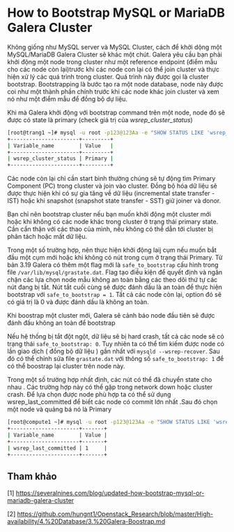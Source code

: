# How to Bootstrap MySQL or MariaDB Galera Cluster

Không giống như MySQL server và MySQL Cluster, cách để khởi dộng một MySQL/MariaDB Galera Cluster sẽ khác một chút. Galera yêu cầu bạn phải khởi động một node trong cluster như một reference endpoint (điểm mẫu cho các node còn lại)trước khi các node con lại có thể join cluster và thực hiện xử lý các quá trình trong cluster. Quá trình này được gọi là cluster bootstrap.  Bootstrapping là bước tạo ra một node database, node này được coi như một thành phần chính trước khi các node khác join cluster và xem nó như một điểm mẫu để đồng bộ dự liệu.

Khi mà Galera khởi động với  bootstrap command trên một node, node đó sẽ được có state là primary (check giá trị của *wsrep_cluster_status*)

```sh
[root@trang1 ~]# mysql -u root -p123@123Aa -e "SHOW STATUS LIKE 'wsrep_cluster_status'"
+----------------------+---------+
| Variable_name        | Value   |
+----------------------+---------+
| wsrep_cluster_status | Primary |
+----------------------+---------+
```

Các node còn lại chỉ cần start bình thường chúng sẽ tự động tìm Primary Component (PC) trong cluster và join vào cluster. Đồng bộ hóa dữ liệu sẽ được thực hiện khi có sự gia tăng về dữ liệu (incremental state transfer - IST) hoặc khi snapshot (snapshot state transfer - SST) giữ joiner và donor.

Bạn chỉ nên bootstrap cluster nếu bạn muốn khởi động một cluster mới hoặc khi không có các node khác trong cluster ở trạng thái primary state. Cần cẩn thận với các thao của mình, nếu không có thể dẫn tới cluster bị phân tách hoặc mất dữ liệu.


Trong một số trường hợp, nên thực hiện khởi động laij cụm nếu muốn bắt đầu một cụm mới hoặc khi không có nút trong cụm ở trạng thái Primary. Từ bản 3.19 Galera có thêm một flag mới là `safe_to_bootstrap` cấu hình trong file `/var/lib/mysql/grastate.dat`. Flag tạo điều kiện để quyết định và ngăn chặn các lựa chọn node mẫu không an toàn bằng các theo dõi thứ tự các nút đang bị tắt. Nút tắt cuối cùng sẽ được đánh dấu là an toàn để thực hiện bootstrap với `safe_to_bootstrap = 1`. Tất cả các node còn lại, option đó sẽ có giá trị là 0 và được đánh dấu là không an toàn.

Khi boostrap một cluster mới, Galera sẽ cảnh báo node đầu tiên sẽ được đánh đấu không an toàn để bootstrap

Nếu hệ thống bị tắt đột ngột, dữ liệu sẽ bị hard crash, tất cả các node sẽ có trạng thái  `safe_to_bootstrap: 0`. Tuy nhiên ta có thể tìm kiếm được node có lần giao dịch ( đồng bộ dữ liệu ) gần nhất với `mysqld --wsrep-recover`. Sau đó có thể chỉnh sửa file `grastate.dat` với thông số `safe_to_bootstrap: 1` để có thể boostrap lại cluster trên node này.

Trong một số trường hợp nhất định, các nút có thể đã chuyển state cho nhau . Các trường hợp này có thể gặp trong network down hoặc cluster crash. Để lựa chọn được node phù hợp ta có thể sử dụng wsrep_last_committed để biết các node có commit lớn nhất .Sau đó chọn một node và quảng bá nó là Primary

```sh
[root@compute1 ~]# mysql -u root -p123@123Aa -e "SHOW STATUS LIKE 'wsrep_last_committed';"
+----------------------+-------+
| Variable_name        | Value |
+----------------------+-------+
| wsrep_last_committed | 1     |
+----------------------+-------+
```




## Tham khảo

[1] https://severalnines.com/blog/updated-how-bootstrap-mysql-or-mariadb-galera-cluster

[2] https://github.com/hungnt1/Openstack_Research/blob/master/High-availability/4.%20Database/3.%20Galera-Boostrap.md